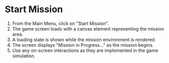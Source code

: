 # Start Mission

1. From the Main Menu, click on "Start Mission".
2. The game screen loads with a canvas element representing the mission area.
3. A loading state is shown while the mission environment is rendered.
4. The screen displays "Mission in Progress..." as the mission begins.
5. Use any on-screen interactions as they are implemented in the game simulation.
